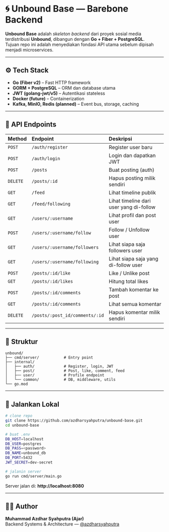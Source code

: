 # 🌀 Unbound Base — Barebone Backend

**Unbound Base** adalah *skeleton backend* dari proyek sosial media terdistribusi **Unbound**, dibangun dengan **Go + Fiber + PostgreSQL**.  
Tujuan repo ini adalah menyediakan fondasi API utama sebelum dipisah menjadi microservices.

---

## ⚙️ Tech Stack
- **Go (Fiber v2)** – Fast HTTP framework  
- **GORM + PostgreSQL** – ORM dan database utama  
- **JWT (golang-jwt/v5)** – Autentikasi stateless  
- **Docker (future)** – Containerization  
- **Kafka, MinIO, Redis (planned)** – Event bus, storage, caching  

---

## 📡 API Endpoints

| Method | Endpoint | Deskripsi |
|:--|:--|:--|
| `POST` | `/auth/register` | Register user baru |
| `POST` | `/auth/login` | Login dan dapatkan JWT |
| `POST` | `/posts` | Buat posting (auth) |
| `DELETE` | `/posts/:id` | Hapus posting milik sendiri |
| `GET` | `/feed` | Lihat timeline publik |
| `GET` | `/feed/following` | Lihat timeline dari user yang di-follow |
| `GET` | `/users/:username` | Lihat profil dan post user |
| `POST` | `/users/:username/follow` | Follow / Unfollow user |
| `GET` | `/users/:username/followers` | Lihat siapa saja followers user |
| `GET` | `/users/:username/following` | Lihat siapa saja yang di-follow user |
| `POST` | `/posts/:id/like` | Like / Unlike post |
| `GET` | `/posts/:id/likes` | Hitung total likes |
| `POST` | `/posts/:id/comments` | Tambah komentar ke post |
| `GET` | `/posts/:id/comments` | Lihat semua komentar |
| `DELETE` | `/posts/:post_id/comments/:id` | Hapus komentar milik sendiri |
---

## 🧱 Struktur
```
unbound/
├── cmd/server/           # Entry point
├── internal/
│   ├── auth/             # Register, login, JWT
│   ├── post/             # Post, like, comment, feed
│   ├── user/             # Profile endpoint
│   └── common/           # DB, middleware, utils
└── go.mod
```

---

## 🚀 Jalankan Lokal
```bash
# clone repo
git clone https://github.com/azdharsyahputra/unbound-base.git
cd unbound-base

# buat .env
DB_HOST=localhost
DB_USER=postgres
DB_PASS=<password>
DB_NAME=unbound_db
DB_PORT=5432
JWT_SECRET=dev-secret

# jalanin server
go run cmd/server/main.go
```
Server jalan di: **http://localhost:8080**

---

## 🧑‍💻 Author
**Muhammad Azdhar Syahputra (Ajar)**  
Backend Systems & Architecture — [@azdharsyahputra](https://github.com/azdharsyahputra)